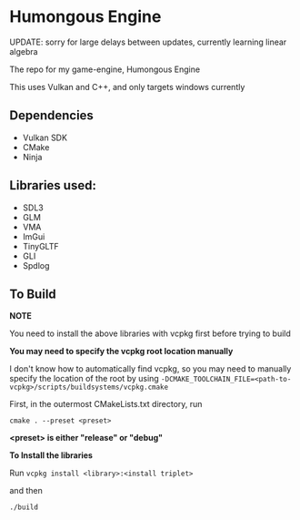 # **Humongous Engine**

UPDATE: sorry for large delays between updates, currently learning linear algebra

The repo for my game-engine, Humongous Engine

This uses Vulkan and C++, and only targets windows currently

## Dependencies
* Vulkan SDK
* CMake
* Ninja


## Libraries used:
* SDL3
* GLM
* VMA
* ImGui
* TinyGLTF
* GLI
* Spdlog


## To Build

**NOTE**

You need to install the above libraries with vcpkg first before trying to build

**You may need to specify the vcpkg root location manually**

I don't know how to automatically find vcpkg, so you may need to manually specify
the location of the root by using `-DCMAKE_TOOLCHAIN_FILE=<path-to-vcpkg>/scripts/buildsystems/vcpkg.cmake`

First, in the outermost CMakeLists.txt directory, run
``` shell
cmake . --preset <preset>
```

**\<preset> is either "release" or "debug"**

**To Install the libraries**

Run `vcpkg install <library>:<install triplet>`

and then
``` shell
./build
```

